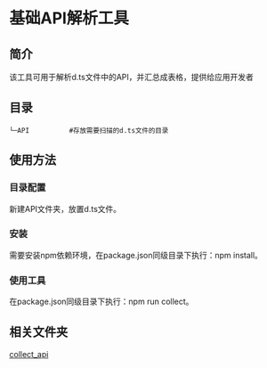 # 基础API解析工具

## 简介

该工具可用于解析d.ts文件中的API，并汇总成表格，提供给应用开发者

## 目录

```
└─API          #存放需要扫描的d.ts文件的目录
```

## 使用方法

### 目录配置

新建API文件夹，放置d.ts文件。

### 安装

需要安装npm依赖环境，在package.json同级目录下执行：npm install。

### 使用工具

在package.json同级目录下执行：npm run collect。

## 相关文件夹

[collect_api](https://gitee.com/openharmony/interface_sdk-js/tree/master/build-tools/collect_api)